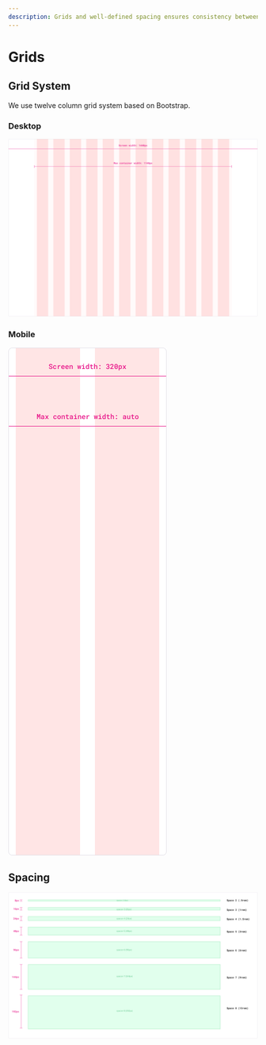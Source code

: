 ```yaml
---
description: Grids and well-defined spacing ensures consistency between screens.
---
```


# Grids

## Grid System

We use twelve column grid system based on Bootstrap.

### Desktop

![](../.gitbook/assets/grid_desktop.png)

### Mobile

![](../.gitbook/assets/grid_mobile.png)

## Spacing

![](../.gitbook/assets/spacing.png)

